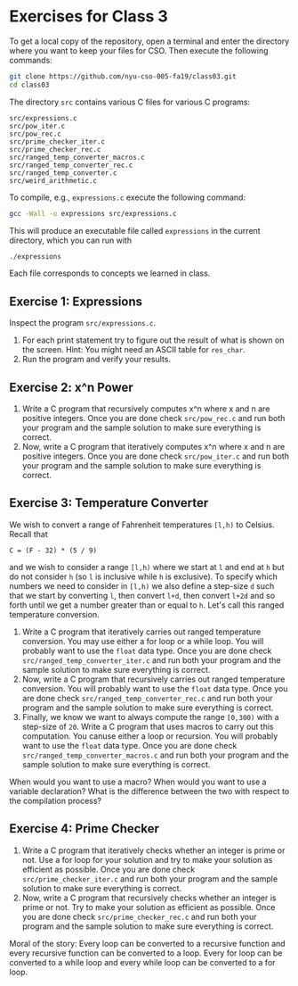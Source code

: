 # Exercises for Class 3

To get a local copy of the repository, open a terminal and enter the
directory where you want to keep your files for CSO. Then execute the
following commands:

```bash
git clone https://github.com/nyu-cso-005-fa19/class03.git
cd class03
```

The directory `src` contains various C files for various C programs:

```
src/expressions.c
src/pow_iter.c
src/pow_rec.c
src/prime_checker_iter.c
src/prime_checker_rec.c
src/ranged_temp_converter_macros.c
src/ranged_temp_converter_rec.c
src/ranged_temp_converter.c
src/weird_arithmetic.c
```

To compile, e.g., `expressions.c` execute the following command:

```bash
gcc -Wall -o expressions src/expressions.c
```

This will produce an executable file called `expressions` in the current
directory, which you can run with

```bash
./expressions
```

Each file corresponds to concepts we learned in class.

## Exercise 1: Expressions

Inspect the program `src/expressions.c`.

1. For each print statement try to figure out the result of what is shown on the screen. Hint: You might need an ASCII table for ``res_char``.
2. Run the program and verify your results.

## Exercise 2: x^n Power

1. Write a C program that recursively computes x^n where x and n are positive integers. Once you are done check `src/pow_rec.c` and run both your program and the sample solution to make sure everything is correct.
2. Now, write a C program that iteratively computes x^n where x and n are positive integers. Once you are done check `src/pow_iter.c` and run both your program and the sample solution to make sure everything is correct.

## Exercise 3: Temperature Converter

We wish to convert a range of Fahrenheit temperatures `[l,h)` to Celsius. Recall that
```
C = (F - 32) * (5 / 9)
```
and we wish to consider a range `[l,h)` where we start at `l` and end at `h` but do not consider `h` (so `l` is inclusive while `h` is exclusive). To specify which numbers we need to consider in `[l,h)` we also define a step-size `d` such that we start by converting `l`, then convert `l+d`, then convert `l+2d` and so forth until we get a number greater than or equal to `h`. Let's call this ranged temperature conversion.

1. Write a C program that iteratively carries out ranged temperature conversion. You may use either a for loop or a while loop. You will probably want to use the `float` data type. Once you are done check `src/ranged_temp_converter_iter.c` and run both your program and the sample solution to make sure everything is correct.
2. Now, write a C program that recursively carries out ranged temperature conversion. You will probably want to use the `float` data type. Once you are done check `src/ranged_temp_converter_rec.c` and run both your program and the sample solution to make sure everything is correct.
3. Finally, we know we want to always compute the range `[0,300)` with a step-size of `20`. Write a C program that uses macros to carry out this computation. You canuse either a loop or recursion. You will probably want to use the `float` data type. Once you are done check `src/ranged_temp_converter_macros.c` and run both your program and the sample solution to make sure everything is correct.

When would you want to use a macro? When would you want to use a variable declaration? What is the difference between the two with respect to the compilation process?

## Exercise 4: Prime Checker

1. Write a C program that iteratively checks whether an integer is prime or not. Use a for loop for your solution and try to make your solution as efficient as possible. Once you are done check `src/prime_checker_iter.c` and run both your program and the sample solution to make sure everything is correct.
2. Now, write a C program that recursively checks whether an integer is prime or not. Try to make your solution as efficient as possible. Once you are done check `src/prime_checker_rec.c` and run both your program and the sample solution to make sure everything is correct.

Moral of the story: Every loop can be converted to a recursive function and every recursive function can be converted to a loop. Every for loop can be converted to a while loop and every while loop can be converted to a for loop.


